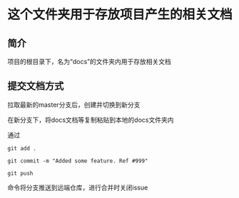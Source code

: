 # 这个文件夹用于存放项目产生的相关文档

## 简介

项目的根目录下，名为“docs”的文件夹内用于存放相关文档

## 提交文档方式

拉取最新的master分支后，创建并切换到新分支

在新分支下，将docs文档等复制粘贴到本地的docs文件夹内

通过

`git add .`

`git commit -m "Added some feature. Ref #999"`

`git push`

命令将分支推送到远端仓库，进行合并时关闭issue
